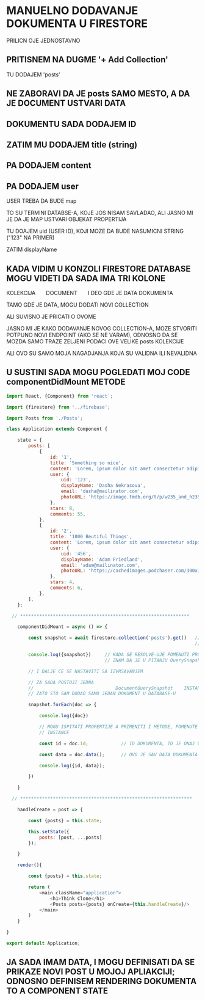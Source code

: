 # MANUELNO DODAVANJE DOKUMENTA U FIRESTORE

PRILICN OJE JEDNOSTAVNO

## PRITISNEM NA DUGME '+ Add Collection'

TU DODAJEM 'posts'

## NE ZABORAVI DA JE posts SAMO MESTO, A DA JE DOCUMENT USTVARI DATA

## DOKUMENTU SADA DODAJEM ID

## ZATIM MU DODAJEM title (string)

## PA DODAJEM content

## PA DODAJEM user

USER TREBA DA BUDE map

TO SU TERMINI DATABSE-A, KOJE JOS NISAM SAVLADAO, ALI JASNO MI JE DA JE MAP USTVARI OBJEKAT PROPERTIJA

TU DOAJEM uid (USER ID), KOJI MOZE DA BUDE NASUMICNI STRING ("123" NA PRIMER)

ZATIM displayName

## KADA VIDIM U KONZOLI FIRESTORE DATABASE MOGU VIDETI DA SADA IMA TRI KOLONE

KOLEKCIJA    &nbsp;&nbsp;&nbsp;&nbsp;&nbsp;         DOCUMENT        &nbsp;&nbsp;&nbsp;&nbsp;&nbsp; I DEO GDE JE DATA DOKUMENTA

TAMO GDE JE DATA, MOGU DODATI NOVI COLLECTION

ALI SUVISNO JE PRICATI O OVOME

JASNO MI JE KAKO DODAVANJE NOVOG COLLECTION-A, MOZE STVORITI POTPUNO NOVI ENDPOINT (AKO SE NE VARAM), ODNOSNO DA SE MOZDA SAMO TRAZE ZELJENI PODACI OVE VELIKE posts KOLEKCIJE

ALI OVO SU SAMO MOJA NAGADJANJA KOJA SU VALIDNA ILI NEVALIDNA

## U SUSTINI SADA MOGU POGLEDATI MOJ CODE componentDidMount METODE

```javascript
import React, {Component} from 'react';

import {firestore} from '../firebase';

import Posts from './Posts';

class Application extends Component {

    state = {
        posts: [
            {
                id: '1',
                title: 'Something so nice',
                content: 'Lorem, ipsum dolor sit amet consectetur adipisicing elit. Perferendis suscipit repellendus modi unde cumque, fugit in ad necessitatibus eos sed quasi et! Commodi repudiandae tempora ipsum fugiat. Quam, officia excepturi!',
                user: {
                    uid: '123',
                    displayName: 'Dasha Nekrasova',
                    email: 'dasha@mailinator.com',
                    photoURL: 'https://image.tmdb.org/t/p/w235_and_h235_face/osWXJRmY1uthX5edFDkEJ7dwmZf.jpg',
                },
                stars: 8,
                comments: 55,
            },
            {
                id: '2',
                title: '1000 Beutiful Things',
                content: 'Lorem, ipsum dolor sit amet consectetur adipisicing elit. Perferendis suscipit repellendus modi unde cumque, fugit in ad necessitatibus eos sed quasi et! Commodi repudiandae tempora ipsum fugiat. Quam, officia excepturi!',
                user: {
                    uid: '456',
                    displayName: 'Adam Friedland',
                    email: 'adam@mailinator.com',
                    photoURL: 'https://cachedimages.podchaser.com/300x300/aHR0cHM6Ly9jcmVhdG9yLWltYWdlcy5wb2RjaGFzZXIuY29tL2I3YmViY2E3Y2EyZDkwNzE5NjlhYTBjZjAzMTg5NzVjLnBuZw%3D%3D/aHR0cHM6Ly93d3cucG9kY2hhc2VyLmNvbS9pbWFnZXMvbWlzc2luZy1pbWFnZS5wbmc%3D',
                },
                stars: 4,
                comments: 6,
            },
        ],
    };

  // **************************************************************

    componentDidMount = async () => {

        const snapshot = await firestore.collection('posts').get()   // SDA CE SE OVAJ PROMISE MOCI
                                                                     // RESOLVE-OVATI

        console.log({snapshot})     // KADA SE RESOLVE-UJE POMENUTI PROMISE, OVO CE SE STMAPTI
                                    // ZNAM DA JE U PITANJU QuerySnapshot INSTANCA

        // I DALJE CE SE NASTAVITI SA IZVRSAVANJEM

        // ZA SADA POSTOJI JEDNA 
        //                              DocumentQuerySnapshot    INSTANCA
        // ZATO STO SAM DODAO SAMO JEDAN DOKUMENT U DATABASE-U

        snapshot.forEach(doc => {

            console.log({doc})

            // MOGU ISPITATI PROPERTIJE A PRIMENITI I METODE, POMENUTE       DocumentQuerySnapshot
            // INSTANCE

            const id = doc.id;            // ID DOKUMENTA, TO JE ONAJ GENERISANI STRING

            const data = doc.data();      // OVO JE SAV DATA DOKUMENTA

            console.log({id, data});

        })

    }

  // ***************************************************************

    handleCreate = post => {

        const {posts} = this.state;

        this.setState({
            posts: [post, ...posts]
        });

    }

    render(){

        const {posts} = this.state;

        return (
            <main className="application">
                <h1>Think Clone</h1>
                <Posts posts={posts} onCreate={this.handleCreate}/>
            </main>
        )
    }

}

export default Application;
```

## JA SADA IMAM DATA, I MOGU DEFINISATI DA SE PRIKAZE NOVI POST U MOJOJ APLIAKCIJI; ODNOSNO DEFINISEM RENDERING DOKUMENTA TO A COMPONENT STATE